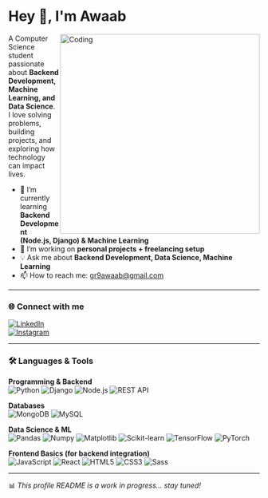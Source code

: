 # Hey 👋, I'm Awaab

<img align="right" alt="Coding" width="400" src="https://raw.githubusercontent.com/abhisheknaiidu/abhisheknaiidu/master/code.gif" />

A Computer Science student passionate about **Backend Development, Machine Learning, and Data Science**.  
I love solving problems, building projects, and exploring how technology can impact lives.  

- 🌱 I’m currently learning **Backend Development (Node.js, Django) & Machine Learning**  
- 🚀 I’m working on **personal projects + freelancing setup**  
- 💡 Ask me about **Backend Development, Data Science, Machine Learning**  
- 📫 How to reach me: [gr9awaab@gmail.com](mailto:gr9awaab@gmail.com)  

---

### 🌐 Connect with me  
[![LinkedIn](https://img.shields.io/badge/LinkedIn-blue?style=for-the-badge&logo=linkedin)](https://linkedin.com/in/awaab09)  
[![Instagram](https://img.shields.io/badge/Instagram-pink?style=for-the-badge&logo=instagram)](https://instagram.com/yourusername)  

---

### 🛠️ Languages & Tools
**Programming & Backend**  
![Python](https://img.shields.io/badge/Python-3776AB?style=for-the-badge&logo=python&logoColor=white)
![Django](https://img.shields.io/badge/Django-092E20?style=for-the-badge&logo=django&logoColor=white)
![Node.js](https://img.shields.io/badge/Node.js-43853D?style=for-the-badge&logo=node.js&logoColor=white)
![REST API](https://img.shields.io/badge/REST%20API-005571?style=for-the-badge&logo=fastapi&logoColor=white)

**Databases**  
![MongoDB](https://img.shields.io/badge/MongoDB-4EA94B?style=for-the-badge&logo=mongodb&logoColor=white)
![MySQL](https://img.shields.io/badge/MySQL-00000F?style=for-the-badge&logo=mysql&logoColor=white)

**Data Science & ML**  
![Pandas](https://img.shields.io/badge/Pandas-150458?style=for-the-badge&logo=pandas&logoColor=white)
![Numpy](https://img.shields.io/badge/Numpy-013243?style=for-the-badge&logo=numpy&logoColor=white)
![Matplotlib](https://img.shields.io/badge/Matplotlib-11557c?style=for-the-badge&logo=python&logoColor=white)
![Scikit-learn](https://img.shields.io/badge/Scikit--learn-F7931E?style=for-the-badge&logo=scikit-learn&logoColor=white)
![TensorFlow](https://img.shields.io/badge/TensorFlow-FF6F00?style=for-the-badge&logo=tensorflow&logoColor=white)
![PyTorch](https://img.shields.io/badge/PyTorch-EE4C2C?style=for-the-badge&logo=pytorch&logoColor=white)

**Frontend Basics (for backend integration)**  
![JavaScript](https://img.shields.io/badge/JavaScript-yellow?style=for-the-badge&logo=javascript&logoColor=black)
![React](https://img.shields.io/badge/React-20232A?style=for-the-badge&logo=react&logoColor=61DAFB)
![HTML5](https://img.shields.io/badge/HTML5-orange?style=for-the-badge&logo=html5&logoColor=white)
![CSS3](https://img.shields.io/badge/CSS3-blue?style=for-the-badge&logo=css3&logoColor=white)
![Sass](https://img.shields.io/badge/Sass-CC6699?style=for-the-badge&logo=sass&logoColor=white)

---

📊 *This profile README is a work in progress... stay tuned!*
